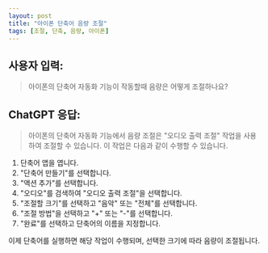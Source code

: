```yaml
---
layout: post
title: "아이폰 단축어 음량 조절"
tags: [조절, 단축, 음량, 아이폰]
---
```


## 사용자 입력:
> 아이폰의 단축어 자동화 기능이 작동할때 음량은 어떻게 조절하나요?

## ChatGPT 응답:
> 아이폰의 단축어 자동화 기능에서 음량 조절은 "오디오 출력 조절" 작업을 사용하여 조절할 수 있습니다. 이 작업은 다음과 같이 수행할 수 있습니다.

1. 단축어 앱을 엽니다.
2. "단축어 만들기"를 선택합니다.
3. "액션 추가"를 선택합니다.
4. "오디오"를 검색하여 "오디오 출력 조절"을 선택합니다.
5. "조절할 크기"를 선택하고 "음악" 또는 "전체"를 선택합니다.
6. "조절 방법"을 선택하고 "+" 또는 "-"를 선택합니다.
7. "완료"를 선택하고 단축어의 이름을 지정합니다.

이제 단축어를 실행하면 해당 작업이 수행되며, 선택한 크기에 따라 음량이 조절됩니다.

